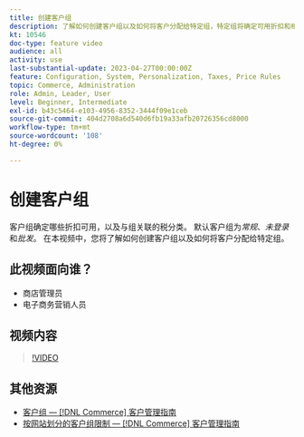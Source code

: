 ```yaml
---
title: 创建客户组
description: 了解如何创建客户组以及如何将客户分配给特定组，特定组将确定可用折扣和相关税分类。
kt: 10546
doc-type: feature video
audience: all
activity: use
last-substantial-update: 2023-04-27T00:00:00Z
feature: Configuration, System, Personalization, Taxes, Price Rules
topic: Commerce, Administration
role: Admin, Leader, User
level: Beginner, Intermediate
exl-id: b43c5464-e103-4956-8352-3444f09e1ceb
source-git-commit: 404d2708a6d540d6fb19a33afb20726356cd8000
workflow-type: tm+mt
source-wordcount: '108'
ht-degree: 0%

---
```


# 创建客户组

客户组确定哪些折扣可用，以及与组关联的税分类。 默认客户组为&#x200B;_常规_、_未登录_&#x200B;和&#x200B;_批发_。 在本视频中，您将了解如何创建客户组以及如何将客户分配给特定组。

## 此视频面向谁？

- 商店管理员
- 电子商务营销人员

## 视频内容

>[!VIDEO](https://video.tv.adobe.com/v/3410168?quality=12&learn=on&captions=chi_hans)

## 其他资源

- [客户组 —  [!DNL Commerce] 客户管理指南](https://experienceleague.adobe.com/docs/commerce-admin/customers/customers-menu/customer-groups.html?lang=zh-Hans)
- [按网站划分的客户组限制 —  [!DNL Commerce] 客户管理指南](https://developer.adobe.com/commerce/php/development/components/indexing/optimization/#customer-group-limitations-by-websites)
